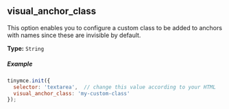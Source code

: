 ## visual_anchor_class

This option enables you to configure a custom class to be added to anchors with names since these are invisible by default.

**Type:** `String`

##### Example

```js
tinymce.init({
  selector: 'textarea',  // change this value according to your HTML
  visual_anchor_class: 'my-custom-class'
});
```
